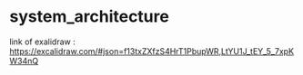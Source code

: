 # system_architecture
link of exalidraw : https://excalidraw.com/#json=f13txZXfzS4HrT1PbupWR,LtYU1J_tEY_5_7xpKW34nQ
